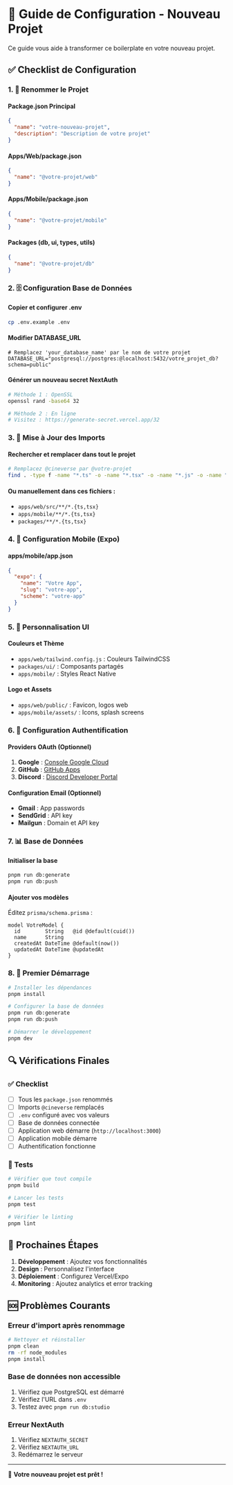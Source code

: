 # 🚀 Guide de Configuration - Nouveau Projet

Ce guide vous aide à transformer ce boilerplate en votre nouveau projet.

## ✅ Checklist de Configuration

### 1. 📝 Renommer le Projet

#### Package.json Principal
```json
{
  "name": "votre-nouveau-projet",
  "description": "Description de votre projet"
}
```

#### Apps/Web/package.json
```json
{
  "name": "@votre-projet/web"
}
```

#### Apps/Mobile/package.json
```json
{
  "name": "@votre-projet/mobile"
}
```

#### Packages (db, ui, types, utils)
```json
{
  "name": "@votre-projet/db"
}
```

### 2. 🗄️ Configuration Base de Données

#### Copier et configurer .env
```bash
cp .env.example .env
```

#### Modifier DATABASE_URL
```env
# Remplacez 'your_database_name' par le nom de votre projet
DATABASE_URL="postgresql://postgres:@localhost:5432/votre_projet_db?schema=public"
```

#### Générer un nouveau secret NextAuth
```bash
# Méthode 1 : OpenSSL
openssl rand -base64 32

# Méthode 2 : En ligne
# Visitez : https://generate-secret.vercel.app/32
```

### 3. 🔧 Mise à Jour des Imports

#### Rechercher et remplacer dans tout le projet
```bash
# Remplacez @cineverse par @votre-projet
find . -type f -name "*.ts" -o -name "*.tsx" -o -name "*.js" -o -name "*.jsx" | xargs sed -i 's/@cineverse/@votre-projet/g'
```

#### Ou manuellement dans ces fichiers :
- `apps/web/src/**/*.{ts,tsx}`
- `apps/mobile/**/*.{ts,tsx}`
- `packages/**/*.{ts,tsx}`

### 4. 📱 Configuration Mobile (Expo)

#### apps/mobile/app.json
```json
{
  "expo": {
    "name": "Votre App",
    "slug": "votre-app",
    "scheme": "votre-app"
  }
}
```

### 5. 🎨 Personnalisation UI

#### Couleurs et Thème
- `apps/web/tailwind.config.js` : Couleurs TailwindCSS
- `packages/ui/` : Composants partagés
- `apps/mobile/` : Styles React Native

#### Logo et Assets
- `apps/web/public/` : Favicon, logos web
- `apps/mobile/assets/` : Icons, splash screens

### 6. 🔐 Configuration Authentification

#### Providers OAuth (Optionnel)
1. **Google** : [Console Google Cloud](https://console.cloud.google.com)
2. **GitHub** : [GitHub Apps](https://github.com/settings/applications/new)
3. **Discord** : [Discord Developer Portal](https://discord.com/developers/applications)

#### Configuration Email (Optionnel)
- **Gmail** : App passwords
- **SendGrid** : API key
- **Mailgun** : Domain et API key

### 7. 📊 Base de Données

#### Initialiser la base
```bash
pnpm run db:generate
pnpm run db:push
```

#### Ajouter vos modèles
Éditez `prisma/schema.prisma` :
```prisma
model VotreModel {
  id        String   @id @default(cuid())
  name      String
  createdAt DateTime @default(now())
  updatedAt DateTime @updatedAt
}
```

### 8. 🚀 Premier Démarrage

```bash
# Installer les dépendances
pnpm install

# Configurer la base de données
pnpm run db:generate
pnpm run db:push

# Démarrer le développement
pnpm dev
```

## 🔍 Vérifications Finales

### ✅ Checklist
- [ ] Tous les `package.json` renommés
- [ ] Imports `@cineverse` remplacés
- [ ] `.env` configuré avec vos valeurs
- [ ] Base de données connectée
- [ ] Application web démarre (`http://localhost:3000`)
- [ ] Application mobile démarre
- [ ] Authentification fonctionne

### 🧪 Tests
```bash
# Vérifier que tout compile
pnpm build

# Lancer les tests
pnpm test

# Vérifier le linting
pnpm lint
```

## 📝 Prochaines Étapes

1. **Développement** : Ajoutez vos fonctionnalités
2. **Design** : Personnalisez l'interface
3. **Déploiement** : Configurez Vercel/Expo
4. **Monitoring** : Ajoutez analytics et error tracking

## 🆘 Problèmes Courants

### Erreur d'import après renommage
```bash
# Nettoyer et réinstaller
pnpm clean
rm -rf node_modules
pnpm install
```

### Base de données non accessible
1. Vérifiez que PostgreSQL est démarré
2. Vérifiez l'URL dans `.env`
3. Testez avec `pnpm run db:studio`

### Erreur NextAuth
1. Vérifiez `NEXTAUTH_SECRET`
2. Vérifiez `NEXTAUTH_URL`
3. Redémarrez le serveur

---

🎉 **Votre nouveau projet est prêt !** 